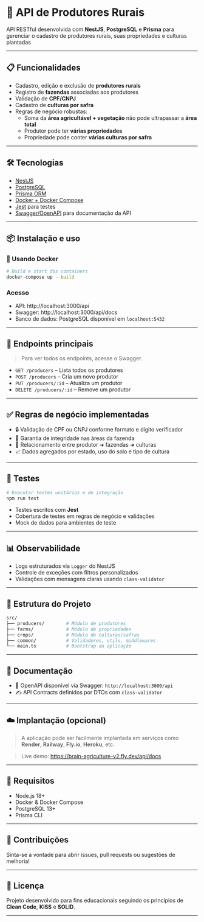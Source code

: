 # 🌾 API de Produtores Rurais

API RESTful desenvolvida com **NestJS**, **PostgreSQL** e **Prisma** para gerenciar o cadastro de produtores rurais, suas propriedades e culturas plantadas

---

## 📋 Funcionalidades

- Cadastro, edição e exclusão de **produtores rurais**
- Registro de **fazendas** associadas aos produtores
- Validação de **CPF/CNPJ**
- Cadastro de **culturas por safra**
- Regras de negócio robustas:
  - Soma da **área agricultável + vegetação** não pode ultrapassar a **área total**
  - Produtor pode ter **várias propriedades**
  - Propriedade pode conter **várias culturas por safra**

---

## 🛠️ Tecnologias

- [NestJS](https://nestjs.com/)
- [PostgreSQL](https://www.postgresql.org/)
- [Prisma ORM](https://www.prisma.io/)
- [Docker + Docker Compose](https://www.docker.com/)
- [Jest](https://jestjs.io/) para testes
- [Swagger/OpenAPI](https://swagger.io/specification/) para documentação da API

---

## 📦 Instalação e uso

### 🐳 Usando Docker

```bash
# Build e start dos containers
docker-compose up --build
```

### Acesso

- API: http://localhost:3000/api
- Swagger: http://localhost:3000/api/docs
- Banco de dados: PostgreSQL disponível em `localhost:5432`

---

## 🔎 Endpoints principais

> Para ver todos os endpoints, acesse o Swagger.

- `GET /producers` – Lista todos os produtores
- `POST /producers` – Cria um novo produtor
- `PUT /producers/:id` – Atualiza um produtor
- `DELETE /producers/:id` – Remove um produtor

---

## ✅ Regras de negócio implementadas

- 🔒 Validação de CPF ou CNPJ conforme formato e dígito verificador
- 🧠 Garantia de integridade nas áreas da fazenda
- 🧩 Relacionamento entre produtor ➜ fazendas ➜ culturas
- 📈 Dados agregados por estado, uso do solo e tipo de cultura

---

## 🧪 Testes

```bash
# Executar testes unitários e de integração
npm run test
```

- Testes escritos com **Jest**
- Cobertura de testes em regras de negócio e validações
- Mock de dados para ambientes de teste

---

## 📊 Observabilidade

- Logs estruturados via `Logger` do NestJS
- Controle de exceções com filtros personalizados
- Validações com mensagens claras usando `class-validator`

---

## 📁 Estrutura do Projeto

```bash
src/
├── producers/        # Módulo de produtores
├── farms/            # Módulo de propriedades
├── crops/            # Módulo de culturas/safras
├── common/           # Validadores, utils, middlewares
└── main.ts           # Bootstrap da aplicação
```

---

## 📃 Documentação

- 📄 OpenAPI disponível via Swagger: `http://localhost:3000/api`
- ✍️ API Contracts definidos por DTOs com `class-validator`

---

## ☁️ Implantação (opcional)

> A aplicação pode ser facilmente implantada em serviços como **Render**, **Railway**, **Fly.io**, **Heroku**, etc.

> Live demo: https://brain-agriculture-v2.fly.dev/api/docs

---

## 📌 Requisitos

- Node.js 18+
- Docker & Docker Compose
- PostgreSQL 13+
- Prisma CLI

---

## 🤝 Contribuições

Sinta-se à vontade para abrir issues, pull requests ou sugestões de melhoria!

---

## 📄 Licença

Projeto desenvolvido para fins educacionais seguindo os princípios de **Clean Code**, **KISS** e **SOLID**.

---